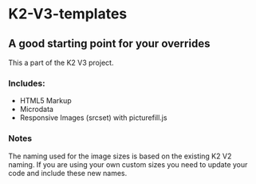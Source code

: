 # K2-V3-templates
## A good starting point for your overrides

This a part of the K2 V3 project.

### Includes:
- HTML5 Markup
- Microdata
- Responsive Images (srcset) with picturefill.js

### Notes
The naming used for the image sizes is based on the existing K2 V2 naming. If you are using your own custom sizes you need to update your code and include these new names.
